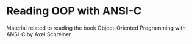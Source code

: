 # Reading OOP with ANSI-C

Material related to reading the book Object-Oriented Programming with ANSI-C by Axel Schreiner.
